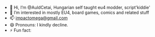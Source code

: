 - 👋 Hi, I’m @AuldCetai, Hungarian self taught eu4 modder, script'kiddie'
- 👀 I’m interested in mostly EU4, board games, comics and related stuff
- 📫 impactomega@gmail.com
- 😄 Pronouns: I kindly decline.
- ⚡ Fun fact: 

<!---
AuldCetai/AuldCetai is a ✨ special ✨ repository because its `README.md` (this file) appears on your GitHub profile.
You can click the Preview link to take a look at your changes.
--->
